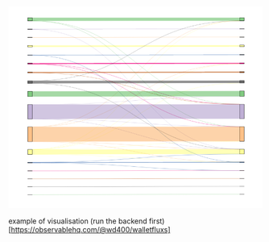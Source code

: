 ![](flow.png) 


example of visualisation (run the backend first) [https://observablehq.com/@wd400/walletfluxs]
